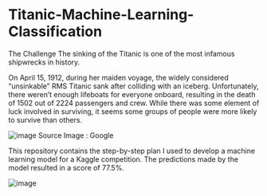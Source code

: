 # Titanic-Machine-Learning-Classification

The Challenge
The sinking of the Titanic is one of the most infamous shipwrecks in history.

On April 15, 1912, during her maiden voyage, the widely considered “unsinkable” RMS Titanic sank after colliding with an iceberg. Unfortunately, there weren’t enough lifeboats for everyone onboard, resulting in the death of 1502 out of 2224 passengers and crew.
While there was some element of luck involved in surviving, it seems some groups of people were more likely to survive than others.

![image](https://github.com/kryandhi/Titanic-Machine-Learning-Classification/assets/91004582/c831d32d-20c4-43cb-9e52-c87c3d9ae795)
Source Image : Google



This repository contains the step-by-step plan I used to develop a machine learning model for a Kaggle competition. The predictions made by the model resulted in a score of 77.5%.

![image](https://github.com/kryandhi/Titanic-Machine-Learning-Classification/assets/91004582/67344364-33bd-44d7-99d7-79f03c025191)
